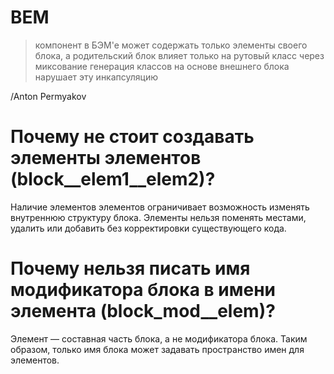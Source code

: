 # BEM

> компонент в БЭМ'е может содержать только элементы своего блока, а родительский блок влияет только на рутовый класс через миксование
> генерация классов на основе внешнего блока нарушает эту инкапсуляцию

/Anton Permyakov

# Почему не стоит создавать элементы элементов (block__elem1__elem2)?

Наличие элементов элементов ограничивает возможность изменять внутреннюю структуру блока. Элементы нельзя поменять местами, удалить или добавить без корректировки существующего кода.

# Почему нельзя писать имя модификатора блока в имени элемента (block_mod__elem)?

Элемент — составная часть блока, а не модификатора блока. Таким образом, только имя блока может задавать пространство имен для элементов.

